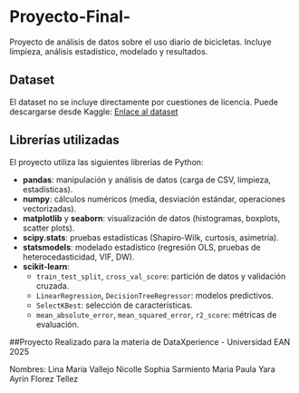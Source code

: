 # Proyecto-Final-
Proyecto de análisis de datos sobre el uso diario de bicicletas. Incluye limpieza, análisis estadístico, modelado y resultados.
## Dataset
El dataset no se incluye directamente por cuestiones de licencia. Puede descargarse desde Kaggle:
[Enlace al dataset](https://www.kaggle.com/datasets/lakshmi25npathi/bike-sharing-dataset)
## Librerías utilizadas
 
El proyecto utiliza las siguientes librerías de Python:
 
- **pandas**: manipulación y análisis de datos (carga de CSV, limpieza, estadísticas).
- **numpy**: cálculos numéricos (media, desviación estándar, operaciones vectorizadas).
- **matplotlib** y **seaborn**: visualización de datos (histogramas, boxplots, scatter plots).
- **scipy.stats**: pruebas estadísticas (Shapiro-Wilk, curtosis, asimetría).
- **statsmodels**: modelado estadístico (regresión OLS, pruebas de heterocedasticidad, VIF, DW).
- **scikit-learn**:
  - `train_test_split`, `cross_val_score`: partición de datos y validación cruzada.
  - `LinearRegression`, `DecisionTreeRegressor`: modelos predictivos.
  - `SelectKBest`: selección de características.
  - `mean_absolute_error`, `mean_squared_error`, `r2_score`: métricas de evaluación.
 
##Proyecto Realizado para la materia de DataXperience - Universidad EAN 2025 

Nombres: 
Lina Maria Vallejo 
Nicolle Sophia Sarmiento 
Maria Paula Yara 
Ayrin Florez Tellez 


